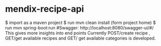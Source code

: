 # mendix-recipe-api
$ import as a maven project
$ run mvn clean install (form project home)
$ run mvn spring-boot:run
#Swagger:
  http://localhost:8080/swagger-ui/#/
  This gives more insights into end points
  Currently POST/create recipe , GET/get available recipes and GET/ get available categories is developed.
